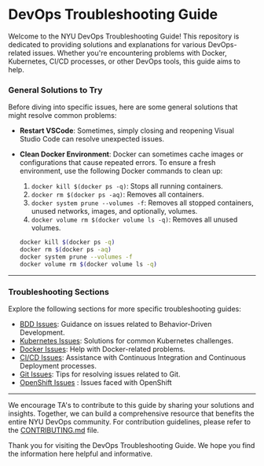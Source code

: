 # DevOps Troubleshooting Guide

Welcome to the NYU DevOps Troubleshooting Guide! This repository is dedicated to providing solutions and explanations for various DevOps-related issues. Whether you're encountering problems with Docker, Kubernetes, CI/CD processes, or other DevOps tools, this guide aims to help.

### General Solutions to Try

Before diving into specific issues, here are some general solutions that might resolve common problems:

- **Restart VSCode**: Sometimes, simply closing and reopening Visual Studio Code can resolve unexpected issues.

- **Clean Docker Environment**: Docker can sometimes cache images or configurations that cause repeated errors. To ensure a fresh environment, use the following Docker commands to clean up:
    1. `docker kill $(docker ps -q)`: Stops all running containers.
    2. `docker rm $(docker ps -aq)`: Removes all containers.
    3. `docker system prune --volumes -f`: Removes all stopped containers, unused networks, images, and optionally, volumes.
    4. `docker volume rm $(docker volume ls -q)`: Removes all unused volumes.

    ```bash
    docker kill $(docker ps -q)
    docker rm $(docker ps -aq)
    docker system prune --volumes -f
    docker volume rm $(docker volume ls -q)
    ```

---

### Troubleshooting Sections

Explore the following sections for more specific troubleshooting guides:

- [BDD Issues](content/BDD.md): Guidance on issues related to Behavior-Driven Development.
- [Kubernetes Issues](content/Kubernetes.md): Solutions for common Kubernetes challenges.
- [Docker Issues](content/Docker.md): Help with Docker-related problems.
- [CI/CD Issues](content/CICD.md): Assistance with Continuous Integration and Continuous Deployment processes.
- [Git Issues](content/Git.md): Tips for resolving issues related to Git.
- [OpenShift Issues](content/OpenShift.md) : Issues faced with OpenShift

---

We encourage TA's to contribute to this guide by sharing your solutions and insights. Together, we can build a comprehensive resource that benefits the entire NYU DevOps community. For contribution guidelines, please refer to the [CONTRIBUTING.md](CONTRIBUTING.md) file.

Thank you for visiting the DevOps Troubleshooting Guide. We hope you find the information here helpful and informative.